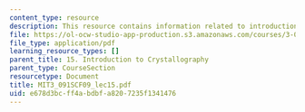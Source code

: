 ```yaml
---
content_type: resource
description: This resource contains information related to introduction to crystallography.
file: https://ol-ocw-studio-app-production.s3.amazonaws.com/courses/3-091sc-introduction-to-solid-state-chemistry-fall-2010/e678d3bcff4abdbfa8207235f1341476_MIT3_091SCF09_lec15.pdf
file_type: application/pdf
learning_resource_types: []
parent_title: 15. Introduction to Crystallography
parent_type: CourseSection
resourcetype: Document
title: MIT3_091SCF09_lec15.pdf
uid: e678d3bc-ff4a-bdbf-a820-7235f1341476
---
```

